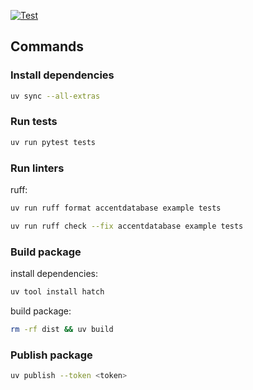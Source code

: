 [![Test](https://github.com/accentdesign/accentdatabase/actions/workflows/test.yml/badge.svg)](https://github.com/accentdesign/accentdatabase/actions/workflows/test.yml)

## Commands

### Install dependencies

```bash
uv sync --all-extras
```

### Run tests

```bash
uv run pytest tests
```

### Run linters

ruff:
```bash
uv run ruff format accentdatabase example tests
```
```bash
uv run ruff check --fix accentdatabase example tests
```

### Build package

install dependencies:
```bash
uv tool install hatch
```

build package:
```bash
rm -rf dist && uv build
```

### Publish package

```bash
uv publish --token <token>
```